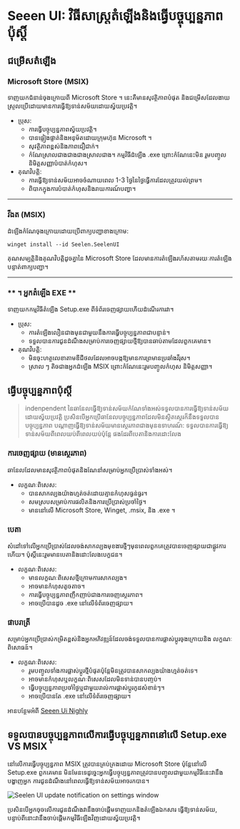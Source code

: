 # **Seeen UI: វិធីសាស្ត្រតំឡើងនិងធ្វើបច្ចុប្បន្នភាពប៉ុស្តិ៍**

## **ជម្រើសតំឡើង**

### **Microsoft Store (MSIX)**

ទាញយកជំនាន់ចុងក្រោយពី Microsoft Store ។ នេះគឺមានសុវត្ថិភាពបំផុត
 និងជម្រើសដែលងាយស្រួលប្រើដោយមានការធ្វើឱ្យទាន់សម័យដោយស្វ័យប្រវត្តិ។

*   ប្រុស:
    *   ការធ្វើបច្ចុប្បន្នភាពស្វ័យប្រវត្តិ។
    *   បានផ្ទៀងផ្ទាត់និងអនុម័តដោយក្រុមហ៊ុន Microsoft ។
    *   សុវត្ថិភាពខ្ពស់និងភាពជឿជាក់។
    *   កំណែស្រាលជាងជាងជាងស្រាលជាង។ កម្មវិធីដំឡើង .exe ព្រោះកំណែនេះមិន
         រួមបញ្ចូលនិមិត្តសញ្ញាបំបាត់កំហុស។
*   គុណវិបត្តិ:
    *   ការធ្វើឱ្យទាន់សម័យអាចចំណាយពេល 1-3 ថ្ងៃនៃថ្ងៃធ្វើការដែលត្រូវយល់ព្រម។
    *   ពិបាកក្នុងការបំបាត់កំហុសនិងរាយការណ៍បញ្ហា។

***

### **វីងត (MSIX)**

ដំឡើងកំណែចុងក្រោយដោយប្រើពាក្យបញ្ជាខាងក្រោម:

```pwsh
winget install --id Seelen.SeelenUI
```

គុណសម្បត្តិនិងគុណវិបត្តិដូចគ្នានៃ Microsoft Store ដែលមានការតំឡើងរហ័សតាមរយៈការតំឡើង
 បន្ទាត់ពាក្យបញ្ជា។

***

### \*\* ។ អ្នកតំឡើង EXE \*\*

ទាញយកកម្មវិធីតំឡើង Setup.exe ពីទំព័រចេញផ្សាយហើយដំណើរការវា។

*   ប្រុស:
    *   ការតំឡើងលឿនជាងមុនជាមួយនឹងការធ្វើបច្ចុប្បន្នភាពជាបន្ទាន់។
    *   ទទួលបានការជូនដំណឹងសម្រាប់ការចេញផ្សាយថ្មីឱ្យបានឆាប់តាមដែលពួកគេមាន។
*   គុណវិបត្តិ:
    *   មិនចុះហត្ថលេខាតាមឌីជីថលដែលអាចបង្កឱ្យមានការព្រមានប្រឆាំងវីរុស។
    *   ស្រាល ៗ តិចជាងអ្នកដំឡើង MSIX ព្រោះកំណែនេះរួមបញ្ចូលកំហុស
         និមិត្តសញ្ញា។

## **ធ្វើបច្ចុប្បន្នភាពប៉ុស្តិ៍**

> indenpendent នៃឆានែលធ្វើឱ្យទាន់សម័យកំណែទាំងអស់ទទួលបានការធ្វើឱ្យទាន់សម័យដោយស្វ័យប្រវត្តិ
>  ប្រសិនបើអ្នកប្រើឆានែលបច្ចុប្បន្នភាពដែលមិនស្ថិតស្ថេរក៏នឹងទទួលបានបច្ចុប្បន្នភាព
>  បណ្តាញធ្វើឱ្យទាន់សម័យមានស្ថេរភាពជាងមុនឧទាហរណ៍: ទទួលបានការធ្វើឱ្យទាន់សម័យពីពេលយប់ពីពេលយប់ប៉ុន្តែ
>  ផងដែរពីបេតានិងការដោះលែង

### **ការចេញផ្សាយ (មានស្ថេរភាព)**

ឆានែលដែលមានសុវត្ថិភាពបំផុតនិងណែនាំសម្រាប់អ្នកប្រើប្រាស់ទាំងអស់។

*   លក្ខណៈពិសេស:
    *   បានសាកល្បងយ៉ាងហ្មត់ចត់ដោយគ្មានកំហុសធ្ងន់ធ្ងរ។
    *   សមស្របសម្រាប់ការផលិតនិងការប្រើប្រាស់ប្រចាំថ្ងៃ។
    *   មាននៅលើ Microsoft Store, Winget, .msix, និង .exe ។

### **បេតា**

សំដៅទៅលើអ្នកប្រើប្រាស់ដែលចង់សាកល្បងមុខងារថ្មីៗមុនពេលពួកគេត្រូវបានចេញផ្សាយជាផ្លូវការហើយ។
 ប៉ុស្តិ៍នេះរួមមានបេតានិងដោះលែងបេក្ខជន។

*   លក្ខណៈពិសេស:
    *   មានលក្ខណៈពិសេសថ្មីក្រោមការសាកល្បង។
    *   អាចមានកំហុសតូចតាច។
    *   ការធ្វើបច្ចុប្បន្នភាពញឹកញាប់ជាងការចេញស្ថេរភាព។
    *   អាចប្រើបានដូច .exe នៅលើទំព័រចេញផ្សាយ។

### **ផាបរាត្រី**

សម្រាប់អ្នកប្រើប្រាស់កម្រិតខ្ពស់និងអ្នកអភិវឌ្ឍន៍ដែលចង់ទទួលបានការផ្លាស់ប្តូរចុងក្រោយនិង
 លក្ខណៈពិសោធន៍។

*   លក្ខណៈពិសេស:
    *   រួមបញ្ចូលទាំងការផ្លាស់ប្តូរថ្មីបំផុតប៉ុន្តែមិនត្រូវបានសាកល្បងយ៉ាងហ្មត់ចត់ទេ។
    *   អាចមានកំហុសឬលក្ខណៈពិសេសដែលមិនទាន់បានបញ្ចប់។
    *   ធ្វើបច្ចុប្បន្នភាពប្រចាំថ្ងៃឬជាមួយរាល់ការផ្លាស់ប្តូរកូដសំខាន់ៗ។
    *   អាចប្រើបានតែ .exe នៅលើទំព័រចេញផ្សាយ។

អានបន្ថែមអំពី [Seeen Ui Nighly](./nightly.md)

## **ទទួលបានបច្ចុប្បន្នភាពលើការធ្វើបច្ចុប្បន្នភាពនៅលើ Setup.exe VS MSIX**

នៅលើការធ្វើបច្ចុប្បន្នភាព MSIX ត្រូវបានគ្រប់គ្រងដោយ Microsoft Store ប៉ុន្តែនៅលើ Setup.exe ពួកគេមាន
 មិនមែនទេដូច្នេះអ្នកធ្វើបច្ចុប្បន្នភាពត្រូវបានបញ្ចូលជាមួយកម្មវិធីនេះវានឹងបង្ហាញអ្នក
 ការជូនដំណឹងនៅពេលធ្វើឱ្យទាន់សម័យអាចរកបាន។

![Seelen UI update notification on settings window](https://github.com/Seelen-Inc/slu-blog/blob/master/blog/seelen-ui-distribution-channels/image.png?raw=true)

ប្រសិនបើអ្នកចុចលើការជូនដំណឹងវានឹងចាប់ផ្តើមទាញយកនិងតំឡើងឯកសារ
 ធ្វើឱ្យទាន់សម័យ, បន្ទាប់ពីនោះវានឹងចាប់ផ្តើមកម្មវិធីឡើងវិញដោយស្វ័យប្រវត្តិ។
